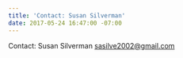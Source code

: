 ```yaml
---
title: 'Contact: Susan Silverman'
date: 2017-05-24 16:47:00 -07:00
---
```


Contact:  Susan Silverman
sasilve2002@gmail.com